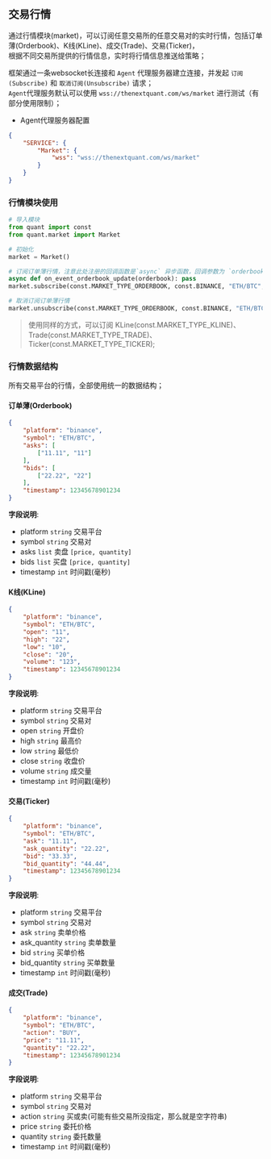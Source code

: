## 交易行情

通过行情模块(market)，可以订阅任意交易所的任意交易对的实时行情，包括订单薄(Orderbook)、K线(KLine)、成交(Trade)、交易(Ticker)，  
根据不同交易所提供的行情信息，实时将行情信息推送给策略；

框架通过一条websocket长连接和 `Agent` 代理服务器建立连接，并发起 `订阅(Subscribe)` 和 `取消订阅(Unsubscribe)` 请求；  
`Agent`代理服务默认可以使用 `wss://thenextquant.com/ws/market` 进行测试（有部分使用限制）；

- Agent代理服务器配置
```json
{
    "SERVICE": {
        "Market": {
            "wss": "wss://thenextquant.com/ws/market"
        }
    }
}
```


### 行情模块使用

```python
# 导入模块
from quant import const
from quant.market import Market

# 初始化
market = Market()

# 订阅订单薄行情，注意此处注册的回调函数是`async` 异步函数，回调参数为 `orderbook` 对象，类型为字典，数据结构查看下边的介绍。
async def on_event_orderbook_update(orderbook): pass
market.subscribe(const.MARKET_TYPE_ORDERBOOK, const.BINANCE, "ETH/BTC", on_event_orderbook_update)

# 取消订阅订单薄行情
market.unsubscribe(const.MARKET_TYPE_ORDERBOOK, const.BINANCE, "ETH/BTC")
```

> 使用同样的方式，可以订阅 KLine(const.MARKET_TYPE_KLINE)、Trade(const.MARKET_TYPE_TRADE)、Ticker(const.MARKET_TYPE_TICKER);


### 行情数据结构

所有交易平台的行情，全部使用统一的数据结构；

#### 订单薄(Orderbook)
```json
{
    "platform": "binance",
    "symbol": "ETH/BTC",
    "asks": [
        ["11.11", "11"]
    ],
    "bids": [
        ["22.22", "22"]
    ],
    "timestamp": 12345678901234
}
```

**字段说明**:
- platform `string` 交易平台
- symbol `string` 交易对
- asks `list` 卖盘 `[price, quantity]`
- bids `list` 买盘 `[price, quantity]`
- timestamp `int` 时间戳(毫秒)


#### K线(KLine)
```json
{
    "platform": "binance",
    "symbol": "ETH/BTC",
    "open": "11",
    "high": "22",
    "low": "10",
    "close": "20",
    "volume": "123",
    "timestamp": 12345678901234
}
```

**字段说明**:
- platform `string` 交易平台
- symbol `string` 交易对
- open `string` 开盘价
- high `string` 最高价
- low `string` 最低价
- close `string` 收盘价
- volume `string` 成交量
- timestamp `int` 时间戳(毫秒)


#### 交易(Ticker)
```json
{
    "platform": "binance",
    "symbol": "ETH/BTC",
    "ask": "11.11",
    "ask_quantity": "22.22",
    "bid": "33.33",
    "bid_quantity": "44.44",
    "timestamp": 12345678901234
}
```

**字段说明**:
- platform `string` 交易平台
- symbol `string` 交易对
- ask `string` 卖单价格
- ask_quantity `string` 卖单数量
- bid `string` 买单价格
- bid_quantity `string` 买单数量
- timestamp `int` 时间戳(毫秒)


#### 成交(Trade)
```json
{
    "platform": "binance",
    "symbol": "ETH/BTC",
    "action": "BUY",
    "price": "11.11",
    "quantity": "22.22",
    "timestamp": 12345678901234
}
```

**字段说明**:
- platform `string` 交易平台
- symbol `string` 交易对
- action `string` 买或卖(可能有些交易所没指定，那么就是空字符串)
- price `string` 委托价格
- quantity `string` 委托数量
- timestamp `int` 时间戳(毫秒)

